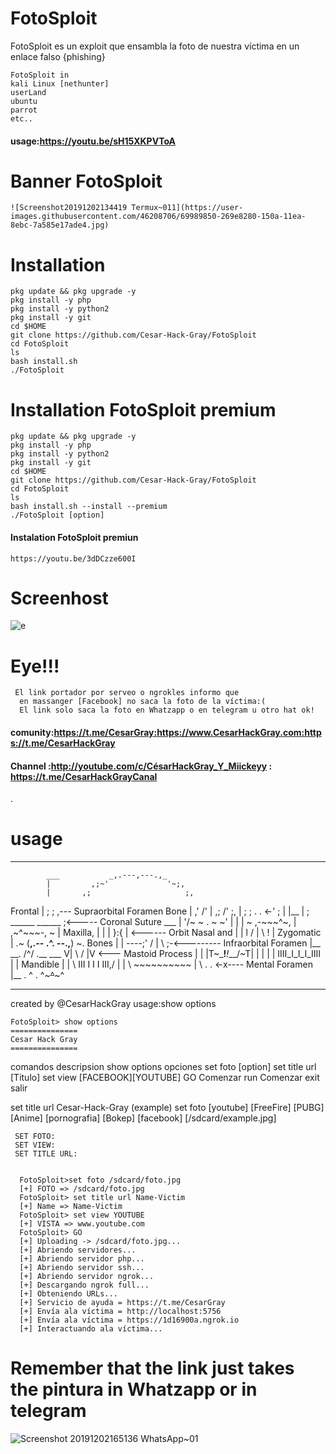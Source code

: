 # FotoSploit
   FotoSploit es un exploit que ensambla la foto 
   de nuestra víctima en un enlace falso {phishing}

    FotoSploit in
    kali Linux [nethunter]
    userLand
    ubuntu 
    parrot
    etc..
#### usage:https://youtu.be/sH15XKPVToA
# Banner FotoSploit 
    ![Screenshot20191202134419 Termux~011](https://user-images.githubusercontent.com/46208706/69989850-269e8280-150a-11ea-8ebc-7a585e17ade4.jpg)
# Installation 
    pkg update && pkg upgrade -y
    pkg install -y php
    pkg install -y python2
    pkg install -y git
    cd $HOME
    git clone https://github.com/Cesar-Hack-Gray/FotoSploit
    cd FotoSploit 
    ls
    bash install.sh
    ./FotoSploit 
# Installation FotoSploit premium 
    pkg update && pkg upgrade -y
    pkg install -y php
    pkg install -y python2
    pkg install -y git
    cd $HOME
    git clone https://github.com/Cesar-Hack-Gray/FotoSploit
    cd FotoSploit 
    ls
    bash install.sh --install --premium 
    ./FotoSploit [option]
#### Instalation FotoSploit premiun 
    https://youtu.be/3dDCzze600I

# Screenhost 
   ![e](https://user-images.githubusercontent.com/46208706/69989984-70876880-150a-11ea-96ef-efe7a91f54f0.jpg)
# Eye!!!
     El link portador por serveo o ngrokles informo que 
      en massanger [Facebook] no saca la foto de la víctima:( 
      El link solo saca la foto en Whatzapp o en telegram u otro hat ok!

#### comunity:https://t.me/CesarGray:https://www.CesarHackGray.com:https://t.me/CesarHackGray
#### Channel :http://youtube.com/c/CésarHackGray_Y_Miickeyy : https://t.me/CesarHackGrayCanal
.
 # usage

 ____________________________________________________________________
            ___           _,.---,---.,_
            |         ,;~'             '~;,
            |       ,;                     ;,
   Frontal  |      ;                        ; ,--- Supraorbital Foramen
    Bone    |     ,'                        /'
            |    ,;                       /' ;,
            |    ; ;      .          . <-'  ; |
            |__  | ;   ______       ______   ;<----- Coronal Suture
           ___   |  '/~ ~ . ~ ~\'  |
           |     |  ~  ,-~~~^~, | ,~^~~~-,  ~  |
 Maxilla,  |      |   |        }:{        | <------ Orbit
Nasal and  |      |   l       / | \       !   |
Zygomatic  |      .~  (__,.-- .^. --.,__)  ~.
  Bones    |      |    ----;' / | \  ;-<--------- Infraorbital Foramen
           |__     \__.       \/^\/       .__
              ___   V| \                 / |V <--- Mastoid Process
              |      | |T~\___!___!___/~T| |
              |      | | IIII_I_I_I_IIII | |
     Mandible |      |  \ III I I I III,/  |
              |       \    ~~~~~~~~~~
              |         \   .       . <-x---- Mental Foramen
              |__         \.    ^    .
                            ^~~~^~~~^
  _________________________________________________________________
  created by @CesarHackGray
    usage:show options

    FotoSploit> show options
    ===============
    Cesar Hack Gray
    ===============

  comandos            descripsion 
  show options        opciones
  set foto            [option] 
  set title url       [Titulo]
  set view            [FACEBOOK][YOUTUBE]
  GO                  Comenzar 
  run                Comenzar 
  exit                salir



  set title url Cesar-Hack-Gray (example)
  set foto [youtube] [FreeFire] [PUBG]
  [Anime] [pornografia] [Bokep] [facebook] 
   [/sdcard/example.jpg] 


     SET FOTO:
     SET VIEW:
     SET TITLE URL:


      FotoSploit>set foto /sdcard/foto.jpg
      [+] FOTO => /sdcard/foto.jpg
      FotoSploit> set title url Name-Victim
      [+] Name => Name-Victim
      FotoSploit> set view YOUTUBE 
      [+] VISTA => www.youtube.com
      FotoSploit> GO
      [+] Uploading -> /sdcard/foto.jpg...
      [+] Abriendo servidores...
      [+] Abriendo servidor php...
      [+] Abriendo servidor ssh...
      [+] Abriendo servidor ngrok...
      [+] Descargando ngrok full...
      [+] Obteniendo URLs...
      [+] Servicio de ayuda = https://t.me/CesarGray
      [+] Envía ala víctima = http://localhost:5756
      [+] Envía ala víctima = https://1d16900a.ngrok.io
      [+] Interactuando ala víctima...

  # Remember that the link just takes the pintura in Whatzapp or in telegram 
  ![Screenshot 20191202165136 WhatsApp~01](https://user-images.githubusercontent.com/46208706/70001918-26ab7c00-1524-11ea-8b40-1c478ea276ec.jpg) 
